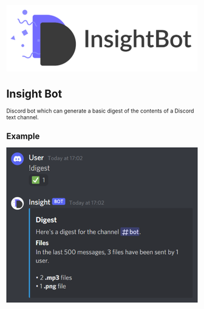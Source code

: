 ![InsightBot Banner](https://raw.githubusercontent.com/LiamGraham/insightbot/master/images/logo_banner.png)

# Insight Bot

Discord bot which can generate a basic digest of the contents of a Discord text channel. 

## Example

![Example](https://raw.githubusercontent.com/LiamGraham/insightbot/master/images/example.png)